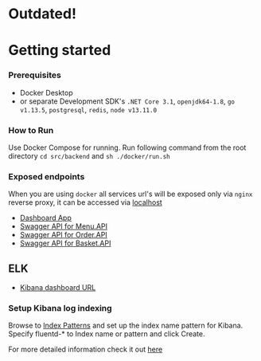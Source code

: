 # Outdated!

# Getting started 

### Prerequisites
- Docker Desktop
- or separate Development SDK's `.NET Core 3.1`, `openjdk64-1.8`, `go v1.13.5`, `postgresql`, `redis`, `node v13.11.0`

### How to Run
Use Docker Compose for running. Run following command from the root directory `cd src/backend` and `sh ./docker/run.sh`

### Exposed endpoints
When you are using `docker` all services url's will be exposed only via `nginx` reverse proxy, it can be accessed via [localhost](http://localhost:8080)

- [Dashboard App](http://localhost:8080/dashboard)
- [Swagger API for Menu.API](http://localhost:8080/menu/swagger/index.html)
- [Swagger API for Order.API](http://localhost:8080/order/q/swagger-ui/)
- [Swagger API for Basket.API](http://localhost:8080/basket/swagger/index.html)



## ELK
- [Kibana dashboard URL](http://localhost:5601)

### Setup Kibana log indexing

Browse to [Index Patterns](http://localhost:5601/app/management/kibana/indexPatterns) and set up the index name pattern for Kibana. Specify fluentd-* to Index name or pattern and click Create.

For more detailed information check it out [here](https://docs.fluentd.org/container-deployment/docker-compose)
